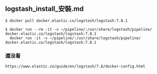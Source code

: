 logstash_install_安裝.md
---
	$ docker pull docker.elastic.co/logstash/logstash:7.8.1

	$ docker run --rm -it -v ~/pipeline/:/usr/share/logstash/pipeline/ docker.elastic.co/logstash/logstash:7.8.1
	  docker run -it -v ~/pipeline/:/usr/share/logstash/pipeline/ docker.elastic.co/logstash/logstash:7.8.1


### 還沒看 
	https://www.elastic.co/guide/en/logstash/7.8/docker-config.html